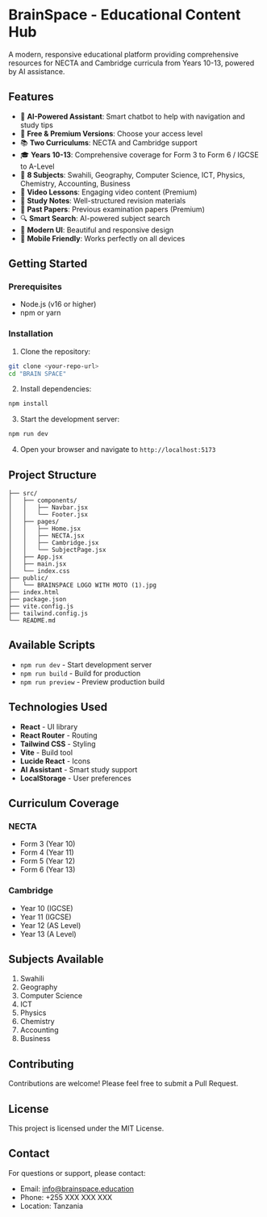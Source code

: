 # BrainSpace - Educational Content Hub

A modern, responsive educational platform providing comprehensive resources for NECTA and Cambridge curricula from Years 10-13, powered by AI assistance.

## Features

- 🤖 **AI-Powered Assistant**: Smart chatbot to help with navigation and study tips
- 💎 **Free & Premium Versions**: Choose your access level
- 📚 **Two Curriculums**: NECTA and Cambridge support
- 🎓 **Years 10-13**: Comprehensive coverage for Form 3 to Form 6 / IGCSE to A-Level
- 📖 **8 Subjects**: Swahili, Geography, Computer Science, ICT, Physics, Chemistry, Accounting, Business
- 🎥 **Video Lessons**: Engaging video content (Premium)
- 📝 **Study Notes**: Well-structured revision materials
- 📄 **Past Papers**: Previous examination papers (Premium)
- 🔍 **Smart Search**: AI-powered subject search
- 🎨 **Modern UI**: Beautiful and responsive design
- 📱 **Mobile Friendly**: Works perfectly on all devices

## Getting Started

### Prerequisites

- Node.js (v16 or higher)
- npm or yarn

### Installation

1. Clone the repository:
```bash
git clone <your-repo-url>
cd "BRAIN SPACE"
```

2. Install dependencies:
```bash
npm install
```

3. Start the development server:
```bash
npm run dev
```

4. Open your browser and navigate to `http://localhost:5173`

## Project Structure

```
├── src/
│   ├── components/
│   │   ├── Navbar.jsx
│   │   └── Footer.jsx
│   ├── pages/
│   │   ├── Home.jsx
│   │   ├── NECTA.jsx
│   │   ├── Cambridge.jsx
│   │   └── SubjectPage.jsx
│   ├── App.jsx
│   ├── main.jsx
│   └── index.css
├── public/
│   └── BRAINSPACE LOGO WITH MOTO (1).jpg
├── index.html
├── package.json
├── vite.config.js
├── tailwind.config.js
└── README.md
```

## Available Scripts

- `npm run dev` - Start development server
- `npm run build` - Build for production
- `npm run preview` - Preview production build

## Technologies Used

- **React** - UI library
- **React Router** - Routing
- **Tailwind CSS** - Styling
- **Vite** - Build tool
- **Lucide React** - Icons
- **AI Assistant** - Smart study support
- **LocalStorage** - User preferences

## Curriculum Coverage

### NECTA
- Form 3 (Year 10)
- Form 4 (Year 11)
- Form 5 (Year 12)
- Form 6 (Year 13)

### Cambridge
- Year 10 (IGCSE)
- Year 11 (IGCSE)
- Year 12 (AS Level)
- Year 13 (A Level)

## Subjects Available

1. Swahili
2. Geography
3. Computer Science
4. ICT
5. Physics
6. Chemistry
7. Accounting
8. Business

## Contributing

Contributions are welcome! Please feel free to submit a Pull Request.

## License

This project is licensed under the MIT License.

## Contact

For questions or support, please contact:
- Email: info@brainspace.education
- Phone: +255 XXX XXX XXX
- Location: Tanzania

